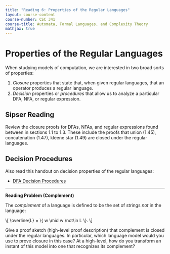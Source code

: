```yaml
---
title: "Reading 6: Properties of the Regular Languages"
layout: course-content
course-number: CSC 341
course-title: Automata, Formal Languages, and Complexity Theory
mathjax: true
---
```


# Properties of the Regular Languages

When studying models of computation, we are interested in two broad sorts of properties:

1. *Closure* properties that state that, when given regular languages, that an operator produces a regular language.
2. *Decision* properties or *procedures* that allow us to analyze a particular DFA, NFA, or regular expression.

## Sipser Reading

Review the closure proofs for DFAs, NFAs, and regular expressions found between in sections 1.1 to 1.3.
These include the proofs that union (1.45), concatenation (1.47), kleene star (1.49) are closed under the regular languages.

## Decision Procedures

Also read this handout on decision properties of the regular languages:

* [DFA Decision Procedures](/courses/csc341/20sp/files/dfa-decision-procedures.pdf)

---

**Reading Problem (Complement)**

The *complement* of a language is defined to be the set of strings *not* in the language:

\\[
  \overline{L} = \\{ w \mid w \not\in L \\}.
\\]

Give a proof sketch (high-level proof description) that complement is closed under the regular languages.
In particular, which language model would you use to prove closure in this case?
At a high-level, how do you transform an instant of this model into one that recognizes its complement?
